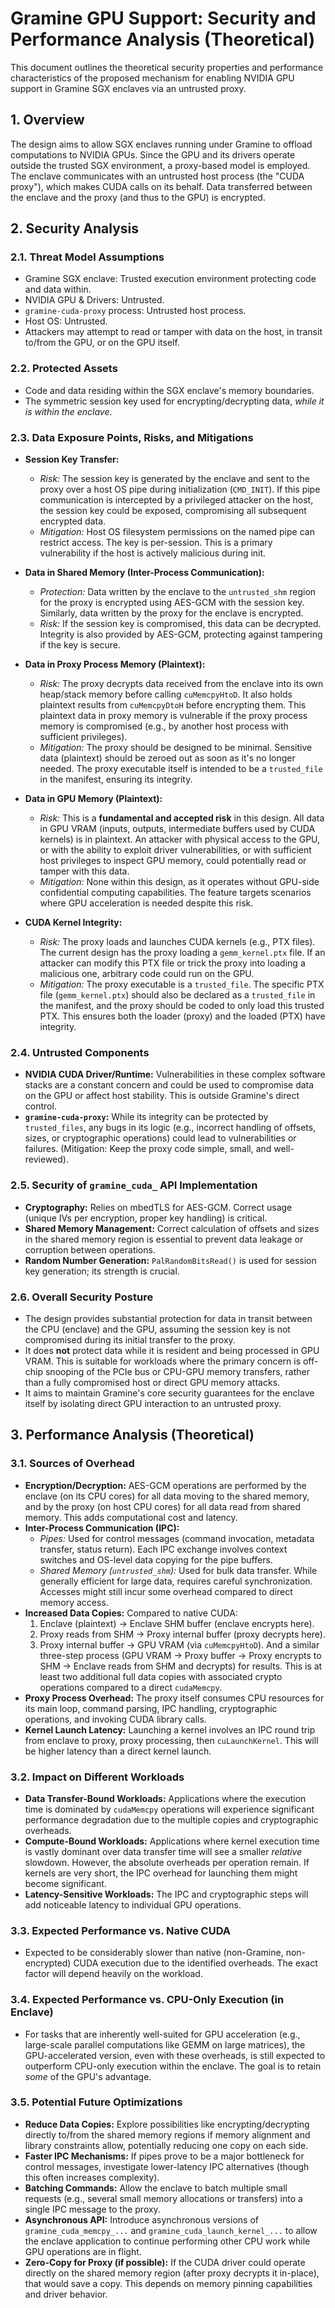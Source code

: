# Gramine GPU Support: Security and Performance Analysis (Theoretical)

This document outlines the theoretical security properties and performance characteristics of the proposed mechanism for enabling NVIDIA GPU support in Gramine SGX enclaves via an untrusted proxy.

## 1. Overview

The design aims to allow SGX enclaves running under Gramine to offload computations to NVIDIA GPUs. Since the GPU and its drivers operate outside the trusted SGX environment, a proxy-based model is employed. The enclave communicates with an untrusted host process (the "CUDA proxy"), which makes CUDA calls on its behalf. Data transferred between the enclave and the proxy (and thus to the GPU) is encrypted.

## 2. Security Analysis

### 2.1. Threat Model Assumptions
- Gramine SGX enclave: Trusted execution environment protecting code and data within.
- NVIDIA GPU & Drivers: Untrusted.
- `gramine-cuda-proxy` process: Untrusted host process.
- Host OS: Untrusted.
- Attackers may attempt to read or tamper with data on the host, in transit to/from the GPU, or on the GPU itself.

### 2.2. Protected Assets
- Code and data residing within the SGX enclave's memory boundaries.
- The symmetric session key used for encrypting/decrypting data, *while it is within the enclave*.

### 2.3. Data Exposure Points, Risks, and Mitigations

-   **Session Key Transfer:**
    -   *Risk:* The session key is generated by the enclave and sent to the proxy over a host OS pipe during initialization (`CMD_INIT`). If this pipe communication is intercepted by a privileged attacker on the host, the session key could be exposed, compromising all subsequent encrypted data.
    -   *Mitigation:* Host OS filesystem permissions on the named pipe can restrict access. The key is per-session. This is a primary vulnerability if the host is actively malicious during init.

-   **Data in Shared Memory (Inter-Process Communication):**
    -   *Protection:* Data written by the enclave to the `untrusted_shm` region for the proxy is encrypted using AES-GCM with the session key. Similarly, data written by the proxy for the enclave is encrypted.
    -   *Risk:* If the session key is compromised, this data can be decrypted. Integrity is also provided by AES-GCM, protecting against tampering if the key is secure.

-   **Data in Proxy Process Memory (Plaintext):**
    -   *Risk:* The proxy decrypts data received from the enclave into its own heap/stack memory before calling `cuMemcpyHtoD`. It also holds plaintext results from `cuMemcpyDtoH` before encrypting them. This plaintext data in proxy memory is vulnerable if the proxy process memory is compromised (e.g., by another host process with sufficient privileges).
    -   *Mitigation:* The proxy should be designed to be minimal. Sensitive data (plaintext) should be zeroed out as soon as it's no longer needed. The proxy executable itself is intended to be a `trusted_file` in the manifest, ensuring its integrity.

-   **Data in GPU Memory (Plaintext):**
    -   *Risk:* This is a **fundamental and accepted risk** in this design. All data in GPU VRAM (inputs, outputs, intermediate buffers used by CUDA kernels) is in plaintext. An attacker with physical access to the GPU, or with the ability to exploit driver vulnerabilities, or with sufficient host privileges to inspect GPU memory, could potentially read or tamper with this data.
    -   *Mitigation:* None within this design, as it operates without GPU-side confidential computing capabilities. The feature targets scenarios where GPU acceleration is needed despite this risk.

-   **CUDA Kernel Integrity:**
    -   *Risk:* The proxy loads and launches CUDA kernels (e.g., PTX files). The current design has the proxy loading a `gemm_kernel.ptx` file. If an attacker can modify this PTX file or trick the proxy into loading a malicious one, arbitrary code could run on the GPU.
    -   *Mitigation:* The proxy executable is a `trusted_file`. The specific PTX file (`gemm_kernel.ptx`) should also be declared as a `trusted_file` in the manifest, and the proxy should be coded to only load this trusted PTX. This ensures both the loader (proxy) and the loaded (PTX) have integrity.

### 2.4. Untrusted Components
-   **NVIDIA CUDA Driver/Runtime:** Vulnerabilities in these complex software stacks are a constant concern and could be used to compromise data on the GPU or affect host stability. This is outside Gramine's direct control.
-   **`gramine-cuda-proxy`:** While its integrity can be protected by `trusted_files`, any bugs in its logic (e.g., incorrect handling of offsets, sizes, or cryptographic operations) could lead to vulnerabilities or failures. (Mitigation: Keep the proxy code simple, small, and well-reviewed).

### 2.5. Security of `gramine_cuda_` API Implementation
-   **Cryptography:** Relies on mbedTLS for AES-GCM. Correct usage (unique IVs per encryption, proper key handling) is critical.
-   **Shared Memory Management:** Correct calculation of offsets and sizes in the shared memory region is essential to prevent data leakage or corruption between operations.
-   **Random Number Generation:** `PalRandomBitsRead()` is used for session key generation; its strength is crucial.

### 2.6. Overall Security Posture
- The design provides substantial protection for data in transit between the CPU (enclave) and the GPU, assuming the session key is not compromised during its initial transfer to the proxy.
- It does **not** protect data while it is resident and being processed in GPU VRAM. This is suitable for workloads where the primary concern is off-chip snooping of the PCIe bus or CPU-GPU memory transfers, rather than a fully compromised host or direct GPU memory attacks.
- It aims to maintain Gramine's core security guarantees for the enclave itself by isolating direct GPU interaction to an untrusted proxy.

## 3. Performance Analysis (Theoretical)

### 3.1. Sources of Overhead
-   **Encryption/Decryption:** AES-GCM operations are performed by the enclave (on its CPU cores) for all data moving to the shared memory, and by the proxy (on host CPU cores) for all data read from shared memory. This adds computational cost and latency.
-   **Inter-Process Communication (IPC):**
    -   *Pipes:* Used for control messages (command invocation, metadata transfer, status return). Each IPC exchange involves context switches and OS-level data copying for the pipe buffers.
    -   *Shared Memory (`untrusted_shm`):* Used for bulk data transfer. While generally efficient for large data, requires careful synchronization. Accesses might still incur some overhead compared to direct memory access.
-   **Increased Data Copies:** Compared to native CUDA:
    1.  Enclave (plaintext) -> Enclave SHM buffer (enclave encrypts here).
    2.  Proxy reads from SHM -> Proxy internal buffer (proxy decrypts here).
    3.  Proxy internal buffer -> GPU VRAM (via `cuMemcpyHtoD`).
    And a similar three-step process (GPU VRAM -> Proxy buffer -> Proxy encrypts to SHM -> Enclave reads from SHM and decrypts) for results. This is at least two additional full data copies with associated crypto operations compared to a direct `cudaMemcpy`.
-   **Proxy Process Overhead:** The proxy itself consumes CPU resources for its main loop, command parsing, IPC handling, cryptographic operations, and invoking CUDA library calls.
-   **Kernel Launch Latency:** Launching a kernel involves an IPC round trip from enclave to proxy, proxy processing, then `cuLaunchKernel`. This will be higher latency than a direct kernel launch.

### 3.2. Impact on Different Workloads
-   **Data Transfer-Bound Workloads:** Applications where the execution time is dominated by `cudaMemcpy` operations will experience significant performance degradation due to the multiple copies and cryptographic overheads.
-   **Compute-Bound Workloads:** Applications where kernel execution time is vastly dominant over data transfer time will see a smaller *relative* slowdown. However, the absolute overheads per operation remain. If kernels are very short, the IPC overhead for launching them might become significant.
-   **Latency-Sensitive Workloads:** The IPC and cryptographic steps will add noticeable latency to individual GPU operations.

### 3.3. Expected Performance vs. Native CUDA
- Expected to be considerably slower than native (non-Gramine, non-encrypted) CUDA execution due to the identified overheads. The exact factor will depend heavily on the workload.

### 3.4. Expected Performance vs. CPU-Only Execution (in Enclave)
- For tasks that are inherently well-suited for GPU acceleration (e.g., large-scale parallel computations like GEMM on large matrices), the GPU-accelerated version, even with these overheads, is still expected to outperform CPU-only execution within the enclave. The goal is to retain *some* of the GPU's advantage.

### 3.5. Potential Future Optimizations
-   **Reduce Data Copies:** Explore possibilities like encrypting/decrypting directly to/from the shared memory regions if memory alignment and library constraints allow, potentially reducing one copy on each side.
-   **Faster IPC Mechanisms:** If pipes prove to be a major bottleneck for control messages, investigate lower-latency IPC alternatives (though this often increases complexity).
-   **Batching Commands:** Allow the enclave to batch multiple small requests (e.g., several small memory allocations or transfers) into a single IPC message to the proxy.
-   **Asynchronous API:** Introduce asynchronous versions of `gramine_cuda_memcpy_...` and `gramine_cuda_launch_kernel_...` to allow the enclave application to continue performing other CPU work while GPU operations are in flight.
-   **Zero-Copy for Proxy (if possible):** If the CUDA driver could operate directly on the shared memory region (after proxy decrypts it in-place), that would save a copy. This depends on memory pinning capabilities and driver behavior.

```
